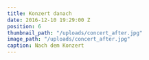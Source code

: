 ```yaml
---
title: Konzert danach
date: 2016-12-10 19:29:00 Z
position: 6
thumbnail_path: "/uploads/concert_after.jpg"
image_path: "/uploads/concert_after.jpg"
caption: Nach dem Konzert
---
```



